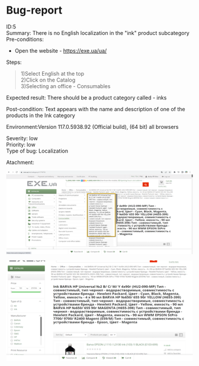 # Bug-report

ID:5  
Summary: There is no English localization in the "ink" product subcategory  
Pre-conditions:
+ Open the website - https://exe.ua/ua/


Steps: 
     
> 1)Select English at the top    
> 2)Click on the Catalog    
> 3)Selecting an office - Consumables   

Expected result: There should be a product category called - inks

Post-condition: Text appears with the name and description of one of the products in the Ink category  

Environment:Version 117.0.5938.92 (Official build), (64 bit) all browsers

Severity: low  
Priority: low  
Type of bug: Localization  

Atachment:

![](screenshoot/TestReportID5Photo1.png)

![](screenshoot/TestReportID5Photo2.png)